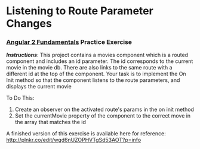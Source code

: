 # Listening to Route Parameter Changes
### [Angular 2 Fundamentals]("https://app.pluralsight.com/courses/angular2-fundamentals") Practice Exercise


**_Instructions_**: This project contains a movies component which is a routed component 
and includes an id parameter. The id corresponds to the current movie in the movie db.
There are also links to the same route with a different id at the top of the component.
Your task is to implement the On Init method so that the component listens to the route 
parameters, and displays the current movie


To Do This:

1. Create an observer on the activated route's params in the on init method
2. Set the currentMovie property of the component to the correct move in the array that matches the id


A finished version of this exercise is available here for reference: http://plnkr.co/edit/wgd6nUZOPHVTgSd53AOT?p=info

